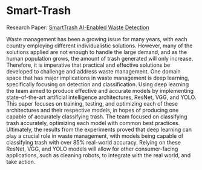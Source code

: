 # Smart-Trash

Research Paper: [SmartTrash AI-Enabled Waste Detection](https://github.com/Mjzeolla/Smart-Trash/blob/main/SmartTrash_%20AI-Enabled%20Waste%20Detection.pdf)

Waste management has been a growing issue for many years, with each country employing different
individualistic solutions. However, many of the solutions applied are not enough to handle the large demand, and as
the human population grows, the amount of trash generated will only increase. Therefore, it is imperative that
practical and effective solutions be developed to challenge and address waste management. One domain space that
has major implications in waste management is deep learning, specifically focusing on detection and classification.
Using deep learning the team aimed to produce effective and accurate models by implementing state-of-the-art
artificial intelligence architectures, ResNet, VGG, and YOLO. This paper focuses on training, testing, and
optimizing each of these architectures and their respective models, in hopes of producing one capable of accurately
classifying trash. The team focused on classifying trash accurately, optimizing each model with common best
practices. Ultimately, the results from the experiments proved that deep learning can play a crucial role in waste
management, with models being capable of classifying trash with over 85% real-world accuracy. Relying on these
ResNet, VGG, and YOLO models will allow for other consumer-facing applications, such as cleaning robots, to
integrate with the real world, and take action.
